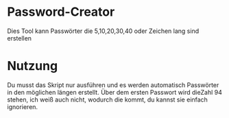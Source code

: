 # Password-Creator
Dies Tool kann Passwörter die 5,10,20,30,40 oder Zeichen lang sind erstellen

# Nutzung
Du musst das Skript nur ausführen und es werden automatisch Passwörter in den möglichen längen erstellt.
Über dem ersten Passwort wird dieZahl 94 stehen, ich weiß auch nicht, wodurch die kommt, du kannst sie einfach ignorieren.
